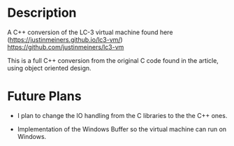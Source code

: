 # Description

A C++ conversion of the LC-3 virtual machine found here (https://justinmeiners.github.io/lc3-vm/)
https://github.com/justinmeiners/lc3-vm

This is a full C++ conversion from the original C code found in the article, using object oriented design. 

# Future Plans

- I plan to change the IO handling from the C libraries to the
the C++ ones.

- Implementation of the Windows Buffer so the virtual machine can run on Windows.
